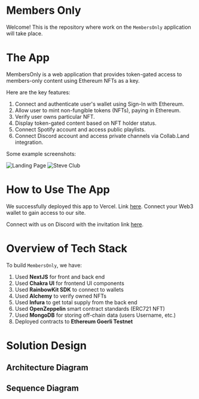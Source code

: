 # Members Only

Welcome! This is the repository where work on the `MembersOnly` application will take place.

# The App

MembersOnly is a web application that provides token-gated access to members-only content using Ethereum NFTs as a key.

Here are the key features:

1. Connect and authenticate user's wallet using Sign-In with Ethereum.
2. Allow user to mint non-fungible tokens (NFTs), paying in Ethereum.
3. Verify user owns particular NFT.
4. Display token-gated content based on NFT holder status.
5. Connect Spotify account and access public playlists.
6. Connect Discord account and access private channels via Collab.Land integration.

Some example screenshots:

![Landing Page](/app/public/LandingPage.png)
![Steve Club](/app/public/SteveClub.png)

# How to Use The App

We successfully deployed this app to Vercel. Link [here](https://qut-capstone-2023.vercel.app/). Connect your Web3 wallet to gain access to our site. 

Connect with us on Discord with the invitation link [here](https://discord.gg/Mz3VGaekfW).

# Overview of Tech Stack

To build `MembersOnly`, we have:

1. Used **NextJS** for front and back end
2. Used **Chakra UI** for frontend UI components
3. Used **RainbowKit SDK** to connect to wallets
4. Used **Alchemy** to verify owned NFTs
5. Used **Infura** to get total supply from the back end
6. Used **OpenZeppelin** smart contract standards (ERC721 NFT)
7. Used **MongoDB** for storing off-chain data (users Username, etc.)
8. Deployed contracts to **Ethereum Goerli Testnet**

# Solution Design

## Architecture Diagram

## Sequence Diagram


